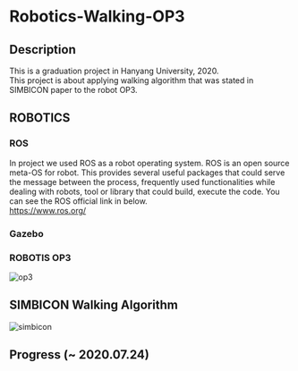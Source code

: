 # Robotics-Walking-OP3

## Description
This is a graduation project in Hanyang University, 2020.   
This project is about applying walking algorithm that was stated in SIMBICON paper to the robot OP3. 
## ROBOTICS
### ROS
In project we used ROS as a robot operating system. ROS is an open source meta-OS for robot. 
This provides several useful packages that could serve the message between the process, 
frequently used functionalities while dealing with robots, tool or library that could build, execute the code.
You can see the ROS official link in below.   
https://www.ros.org/  
 
### Gazebo

### ROBOTIS OP3 
![op3](https://user-images.githubusercontent.com/57992058/88378395-ddbe7580-cddb-11ea-9487-88a58b7b3100.jpg)   
## SIMBICON Walking Algorithm
![simbicon](https://user-images.githubusercontent.com/57992058/88378211-86b8a080-cddb-11ea-8879-43f2be3bfa3f.PNG)   

## Progress (~ 2020.07.24)

